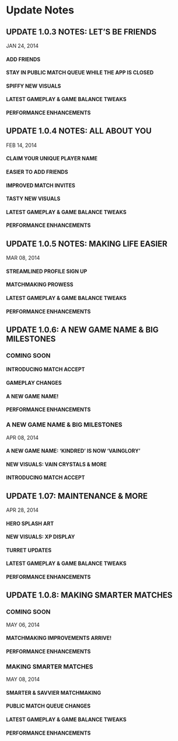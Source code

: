 # Update Notes

## UPDATE 1.0.3 NOTES: LET’S BE FRIENDS

JAN 24, 2014

#### ADD FRIENDS

#### STAY IN PUBLIC MATCH QUEUE WHILE THE APP IS CLOSED

#### SPIFFY NEW VISUALS

#### LATEST GAMEPLAY & GAME BALANCE TWEAKS

#### PERFORMANCE ENHANCEMENTS

## UPDATE 1.0.4 NOTES: ALL ABOUT YOU

FEB 14, 2014

#### CLAIM YOUR UNIQUE PLAYER NAME

#### EASIER TO ADD FRIENDS

#### IMPROVED MATCH INVITES

#### TASTY NEW VISUALS

#### LATEST GAMEPLAY & GAME BALANCE TWEAKS

#### PERFORMANCE ENHANCEMENTS

## UPDATE 1.0.5 NOTES: MAKING LIFE EASIER

MAR 08, 2014

#### STREAMLINED PROFILE SIGN UP

#### MATCHMAKING PROWESS

#### LATEST GAMEPLAY & GAME BALANCE TWEAKS

#### PERFORMANCE ENHANCEMENTS

## UPDATE 1.0.6: A NEW GAME NAME & BIG MILESTONES

### COMING SOON

#### INTRODUCING MATCH ACCEPT

#### GAMEPLAY CHANGES

#### A NEW GAME NAME!

#### PERFORMANCE ENHANCEMENTS

### A NEW GAME NAME & BIG MILESTONES

APR 08, 2014

#### A NEW GAME NAME: ‘KINDRED’ IS NOW ‘VAINGLORY’

#### NEW VISUALS: VAIN CRYSTALS & MORE

#### INTRODUCING MATCH ACCEPT

## UPDATE 1.07: MAINTENANCE & MORE

APR 28, 2014

#### HERO SPLASH ART

#### NEW VISUALS: XP DISPLAY

#### TURRET UPDATES

#### LATEST GAMEPLAY & GAME BALANCE TWEAKS

#### PERFORMANCE ENHANCEMENTS

## UPDATE 1.0.8: MAKING SMARTER MATCHES

### COMING SOON

MAY 06, 2014

#### MATCHMAKING IMPROVEMENTS ARRIVE!

#### PERFORMANCE ENHANCEMENTS

### MAKING SMARTER MATCHES

MAY 08, 2014

#### SMARTER & SAVVIER MATCHMAKING

#### PUBLIC MATCH QUEUE CHANGES

#### LATEST GAMEPLAY & GAME BALANCE TWEAKS

#### PERFORMANCE ENHANCEMENTS

